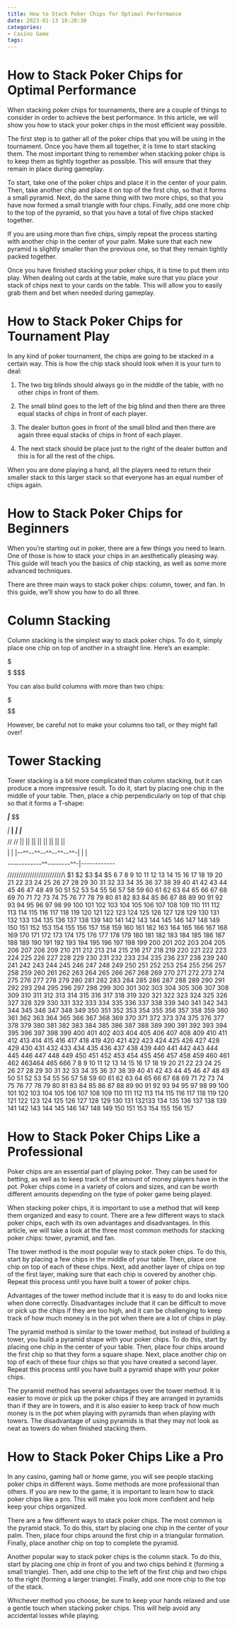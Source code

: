 ```yaml
---
title: How to Stack Poker Chips for Optimal Performance
date: 2023-01-13 18:28:30
categories:
- Casino Game
tags:
---
```



#  How to Stack Poker Chips for Optimal Performance

When stacking poker chips for tournaments, there are a couple of things to consider in order to achieve the best performance. In this article, we will show you how to stack your poker chips in the most efficient way possible.

The first step is to gather all of the poker chips that you will be using in the tournament. Once you have them all together, it is time to start stacking them. The most important thing to remember when stacking poker chips is to keep them as tightly together as possible. This will ensure that they remain in place during gameplay.

To start, take one of the poker chips and place it in the center of your palm. Then, take another chip and place it on top of the first chip, so that it forms a small pyramid. Next, do the same thing with two more chips, so that you have now formed a small triangle with four chips. Finally, add one more chip to the top of the pyramid, so that you have a total of five chips stacked together.

If you are using more than five chips, simply repeat the process starting with another chip in the center of your palm. Make sure that each new pyramid is slightly smaller than the previous one, so that they remain tightly packed together.

Once you have finished stacking your poker chips, it is time to put them into play. When dealing out cards at the table, make sure that you place your stack of chips next to your cards on the table. This will allow you to easily grab them and bet when needed during gameplay.

#  How to Stack Poker Chips for Tournament Play

In any kind of poker tournament, the chips are going to be stacked in a certain way. This is how the chip stack should look when it is your turn to deal:

1. The two big blinds should always go in the middle of the table, with no other chips in front of them.

2. The small blind goes to the left of the big blind and then there are three equal stacks of chips in front of each player.

3. The dealer button goes in front of the small blind and then there are again three equal stacks of chips in front of each player.

4. The next stack should be place just to the right of the dealer button and this is for all the rest of the chips.

When you are done playing a hand, all the players need to return their smaller stack to this larger stack so that everyone has an equal number of chips again.

#  How to Stack Poker Chips for Beginners

When you’re starting out in poker, there are a few things you need to learn. One of those is how to stack your chips in an aesthetically pleasing way. This guide will teach you the basics of chip stacking, as well as some more advanced techniques.

There are three main ways to stack poker chips: column, tower, and fan. In this guide, we’ll show you how to do all three.

# Column Stacking

Column stacking is the simplest way to stack poker chips. To do it, simply place one chip on top of another in a straight line. Here’s an example:

$$$ $$$ $$$

You can also build columns with more than two chips:

$$$$$$$ $$$$$$$$ $$$$$$$$

However, be careful not to make your columns too tall, or they might fall over!

# Tower Stacking

Tower stacking is a bit more complicated than column stacking, but it can produce a more impressive result. To do it, start by placing one chip in the middle of your table. Then, place a chip perpendicularly on top of that chip so that it forms a T-shape:

$$ $$ _____|_____ $$





































 _|_ ____|____ _____|_____ _________|_________ $$ $$ \/\/ \/\/ || || || || || || || || $$ $$ | | |--^^--^^--^^--^^--^^-| | | $$ $$ ------------^^--------^^-|------------ $$ $$ /\/\/\/\/\/\/\/\/\/\/\/\/\/\/\/\/\/\/\/\/\/\/\/\/\ $1 $2 $3 $4 $5 6 7 8 9 10 11 12 13 14 15 16 17 18 19 20 21 22 23 24 25 26 27 28 29 30 31 32 33 34 35 36 37 38 39 40 41 42 43 44 45 46 47 48 49 50 51 52 53 54 55 56 57 58 59 60 61 62 63 64 65 66 67 68 69 70 71 72 73 74 75 76 77 78 79 80 81 82 83 84 85 86 87 88 89 90 91 92 93 94 95 96 97 98 99 100 101 102 103 104 105 106 107 108 109 110 111 112 113 114 115 116 117 118 119 120 121 122 123 124 125 126 127 128 129 130 131 132 133 134 135 136 137 138 139 140 141 142 143 144 145 146 147 148 149 150 151 152 153 154 155 156 157 158 159 160 161 162 163 164 165 166 167 168 169 170 171 172 173 174 175 176 177 178 179 180 181 182 183 184 185 186 187 188 189 190 191 192 193 194 195 196 197 198 199 200 201 202 203 204 205 206 207 208 209 210 211 212 213 214 215 216 217 218 219 220 221 222 223 224 225 226 227 228 229 230 231 232 233 234 235 236 237 238 239 240 241 242 243 244 245 246 247 248 249 250 251 252 253 254 255 256 257 258 259 260 261 262 263 264 265 266 267 268 269 270 271 272 273 274 275 276 277 278 279 280 281 282 283 284 285 286 287 288 289 290 291 292 293 294 295 296 297 298 299 300 301 302 303 304 305 306 307 308 309 310 311 312 313 314 315 316 317 318 319 320 321 322 323 324 325 326 327 328 329 330 331 332 333 334 335 336 337 338 339 340 341 342 343 344 345 346 347 348 349 350 351 352 353 354 355 356 357 358 359 360 361 362 363 364 365 366 367 368 369 370 371 372 373 374 375 376 377 378 379 380 381 382 383 384 385 386 387 388 389 390 391 392 393 394 395 396 397 398 399 400 401 402 403 404 405 406 407 408 409 410 411 412 413 414 415 416 417 418 419 420 421 422 423 424 425 426 427 428 429 430 431 432 433 434 435 436 437 438 439 440 441 442 443 444 445 446 447 448 449 450 451 452 453 454 455 456 457 458 459 460 461 462 463464 465 666 7 8 9 10 11 12 13 14 15 16 17 18 19 20 21 22 23 24 25 26 27 28 29 30 31 32 33 34 35 36 37 38 39 40 41 42 43 44 45 46 47 48 49 50 51 52 53 54 55 56 57 58 59 60 61 62 63 64 65 66 67 68 69 71 72 73 74 75 76 77 78 79 80 81 83 84 85 86 87 88 89 90 91 92 93 94 95 97 98 99 100 101 102 103 104 105 106 107 108 109 110 111 112 113 114 115 116 117 118 119 120 121 122 123 124 125 126 127 128 129 130 131 132133 134 135 136 137 138 139 141 142 143 144 145 146 147 148 149 150 151 153 154 155 156 157

#  How to Stack Poker Chips Like a Professional

Poker chips are an essential part of playing poker. They can be used for betting, as well as to keep track of the amount of money players have in the pot. Poker chips come in a variety of colors and sizes, and can be worth different amounts depending on the type of poker game being played.

When stacking poker chips, it is important to use a method that will keep them organized and easy to count. There are a few different ways to stack poker chips, each with its own advantages and disadvantages. In this article, we will take a look at the three most common methods for stacking poker chips: tower, pyramid, and fan.

The tower method is the most popular way to stack poker chips. To do this, start by placing a few chips in the middle of your table. Then, place one chip on top of each of these chips. Next, add another layer of chips on top of the first layer, making sure that each chip is covered by another chip. Repeat this process until you have built a tower of poker chips.

Advantages of the tower method include that it is easy to do and looks nice when done correctly. Disadvantages include that it can be difficult to move or pick up the chips if they are too high, and it can be challenging to keep track of how much money is in the pot when there are a lot of chips in play.

The pyramid method is similar to the tower method, but instead of building a tower, you build a pyramid shape with your poker chips. To do this, start by placing one chip in the center of your table. Then, place four chips around the first chip so that they form a square shape. Next, place another chip on top of each of these four chips so that you have created a second layer. Repeat this process until you have built a pyramid shape with your poker chips.

The pyramid method has several advantages over the tower method. It is easier to move or pick up the poker chips if they are arranged in pyramids than if they are in towers, and it is also easier to keep track of how much money is in the pot when playing with pyramids than when playing with towers. The disadvantage of using pyramids is that they may not look as neat as towers do when finished stacking them.

#  How to Stack Poker Chips Like a Pro

In any casino, gaming hall or home game, you will see people stacking poker chips in different ways. Some methods are more professional than others. If you are new to the game, it is important to learn how to stack poker chips like a pro. This will make you look more confident and help keep your chips organized.

There are a few different ways to stack poker chips. The most common is the pyramid stack. To do this, start by placing one chip in the center of your palm. Then, place four chips around the first chip in a triangular formation. Finally, place another chip on top to complete the pyramid.

Another popular way to stack poker chips is the column stack. To do this, start by placing one chip in front of you and two chips behind it (forming a small triangle). Then, add one chip to the left of the first chip and two chips to the right (forming a larger triangle). Finally, add one more chip to the top of the stack.

Whichever method you choose, be sure to keep your hands relaxed and use a gentle touch when stacking poker chips. This will help avoid any accidental losses while playing.